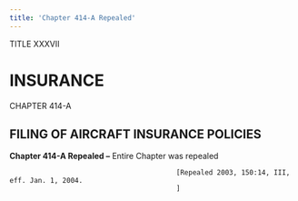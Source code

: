 ```yaml
---
title: 'Chapter 414-A Repealed'
---
```


TITLE XXXVII
                                             
INSURANCE
=============

CHAPTER 414-A
                                             
FILING OF AIRCRAFT INSURANCE POLICIES
-------------------------------------

**Chapter 414-A Repealed –** Entire Chapter was repealed


                                             [Repealed 2003, 150:14, III, eff. Jan. 1, 2004.
                                             ]
